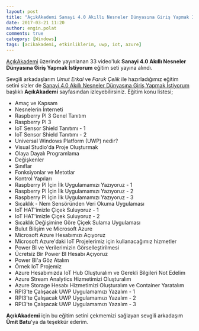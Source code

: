 ```yaml
---
layout: post
title: "AçıkAkademi Sanayi 4.0 Akıllı Nesneler Dünyasına Giriş Yapmak İstiyorum Eğitimi 2017"
date: 2017-03-21 11:20
author: engin.polat
comments: true
category: [Windows]
tags: [acikakademi, etkinliklerim, uwp, iot, azure]
---
```

<a href="http://www.acikakademi.com/" target="_blank">AçıkAkademi</a> üzerinde yayınlanan 33 video'luk **Sanayi 4.0 Akıllı Nesneler Dünyasına Giriş Yapmak İstiyorum** eğitim seti yayına alındı.

Sevgili arkadaşlarım *Umut Erkal* ve *Faruk Çelik* ile hazırladığımız eğitim setini sizler de <a href="https://www.acikakademi.com/portal/egitimler/sanayi-4-0.aspx" target="_blank">Sanayi 4.0 Akıllı Nesneler Dünyasına Giriş Yapmak İstiyorum</a> başlıklı **AçıkAkademi** sayfasından izleyebilirsiniz. Eğitim konu listesi;

*   Amaç ve Kapsam
*   Nesnelerin İnterneti
*   Raspberry PI 3 Genel Tanıtım
*   Raspberry PI 3
*   IoT Sensor Shield Tanıtımı - 1
*   IoT Sensor Shield Tanıtımı - 2
*   Universal Windows Platform (UWP) nedir?
*   Visual Studio'da Proje Oluşturmak
*   Olaya Dayalı Programlama
*   Değişkenler
*   Sınıflar
*   Fonksiyonlar ve Metotlar
*   Kontrol Yapıları
*   Raspberry PI İçin İlk Uygulamamızı Yazıyoruz - 1
*   Raspberry PI İçin İlk Uygulamamızı Yazıyoruz - 2
*   Raspberry PI İçin İlk Uygulamamızı Yazıyoruz - 3
*   Sıcaklık - Nem Sensöründen Veri Okuma Uygulaması
*   IoT HAT'imizle Çiçek Suluyoruz - 1
*   IoT HAT'imizle Çiçek Suluyoruz - 2
*   Sıcaklık Değişimine Göre Çiçek Sulama Uygulaması
*   Bulut Bilişim ve Microsoft Azure
*   Microsoft Azure Hesabımızı Açıyoruz
*   Microsoft Azure'daki IoT Projelerimiz için kullanacağımız hizmetler
*   Power BI ve Verilerimizin Görselleştirilmesi
*   Ücretsiz Bir Power BI Hesabı Açıyoruz
*   Power BI'a Göz Atalım
*   Örnek IoT Projemiz
*   Azure Hesabımızda IoT Hub Oluşturalım ve Gerekli Bilgileri Not Edelim
*   Azure Stream Analytics Hizmetimizi Oluşturalım
*   Azure Storage Hesabı Hizmetimizi Oluşturalım ve Container Yaratalım
*   RPI3'te Çalışacak UWP Uygulamamızı Yazalım - 1
*   RPI3'te Çalışacak UWP Uygulamamızı Yazalım - 2
*   RPI3'te Çalışacak UWP Uygulamamızı Yazalım - 3

**AçıkAkademi** için bu eğitim setini çekmemizi sağlayan sevgili arkadaşım **Ümit Batu**'ya da teşekkür ederim.

